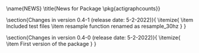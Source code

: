 \name{NEWS}
\title{News for Package \pkg{actigraphcounts}}

\section{Changes in version 0.4-1 (release date: 5-2-2022)}{
\itemize{
  \item Included test files
  \item resample function renamed as resample_30hz
}
}


\section{Changes in version 0.4-0 (release date: 5-2-2022)}{
\itemize{
  \item First version of the package
}
}
